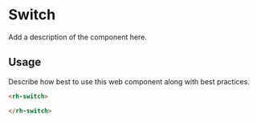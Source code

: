 # Switch
Add a description of the component here.

## Usage
Describe how best to use this web component along with best practices.

```html
<rh-switch>

</rh-switch>
```
